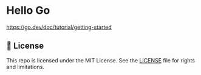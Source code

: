 # Hello Go

https://go.dev/doc/tutorial/getting-started

## 📄 License

This repo is licensed under the MIT License. See the [LICENSE](LICENSE.md) file for rights and limitations.
